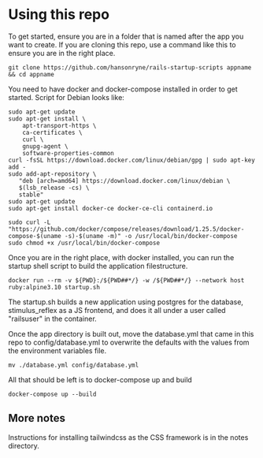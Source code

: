 # Using this repo
To get started, ensure you are in a folder that is named after the app you want to create. 
If you are cloning this repo, use a command like this to ensure you are in the right place.
```
git clone https://github.com/hansonryne/rails-startup-scripts appname && cd appname
```

You need to have docker and docker-compose installed in order to get started.
Script for Debian looks like:
```
sudo apt-get update
sudo apt-get install \
    apt-transport-https \
    ca-certificates \
    curl \
    gnupg-agent \
    software-properties-common
curl -fsSL https://download.docker.com/linux/debian/gpg | sudo apt-key add -
sudo add-apt-repository \
   "deb [arch=amd64] https://download.docker.com/linux/debian \
   $(lsb_release -cs) \
   stable"
sudo apt-get update
sudo apt-get install docker-ce docker-ce-cli containerd.io

sudo curl -L "https://github.com/docker/compose/releases/download/1.25.5/docker-compose-$(uname -s)-$(uname -m)" -o /usr/local/bin/docker-compose
sudo chmod +x /usr/local/bin/docker-compose
```

Once you are in the right place, with docker installed, you can run the startup shell script to build the application filestructure.
```
docker run --rm -v ${PWD}:/${PWD##*/} -w /${PWD##*/} --network host ruby:alpine3.10 startup.sh
```
The startup.sh builds a new application using postgres for the database, stimulus_reflex as a JS frontend, and does it all under a user called "railsuser" in the container.

Once the app directory is built out, move the database.yml that came in this repo to config/database.yml to overwrite the defaults with the values from the environment variables file.
```
mv ./database.yml config/database.yml
```

All that should be left is to docker-compose up and build
```
docker-compose up --build
```

## More notes
Instructions for installing tailwindcss as the CSS framework is in the notes directory. 
